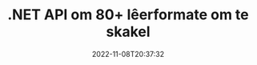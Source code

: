 ---
############################# Static ############################
layout: "product"
date: 2022-11-08T20:37:32
draft: false

product: "Conversion"
product_tag: "conversion"
platform: .NET
platform_tag: net

############################# Head ############################
head_title: "C# .NET Document Conversion API | Skakel PDF Word Excel PPTX HTML-beelde om"
head_description: "C# .NET Document Conversion API. Omskep PDF Word DOC DOCX, Excel Spreadsheets PPT PPTX, HTML, PSD, MPT MPP, E-pos MSG EMLX, AutoCAD en beeldlêerformate."

############################# Header ############################
title: ".NET API om 80+ lêerformate om te skakel"
description: "Eenvoudige API om dokument- en beeldomskakelingsfunksionaliteit in .NET-toepassings te integreer sonder om enige eksterne sagteware te installeer."
button:
    enable: true
    icon: "fas fa-arrow-down"
    label: "Laai gratis proeflopie af"
    link: "https://downloads.groupdocs.com/conversion/net"

############################# SubMenu ############################
submenu:
    enable: true
    
    left:
        img_alt: "GroupDocs.Conversion for .NET"
        image: "https://www.groupdocs.cloud/templates/groupdocs/images/product-logos/groupdocs-conversion-net.png"
        product: "GroupDocs.Conversion"
        platform: ".NET"

    middle:
        button:
            # button loop
            - link: "#overview"
              text: "Oorsig"

            # button loop
            - link: "#features"
              text: "Kenmerke"

            # button loop
            - link: "#support"
              text: "Ondersteuning"

            # button loop
            - link: "https://products.groupdocs.app/conversion"
              text: "Regstreekse Demo"

            # button loop
            - link: "https://purchase.groupdocs.com/pricing/conversion/net"
              text: "Pryse"

    right:
        link_download: "https://downloads.groupdocs.com/conversion"
        link_learn: "https://docs.groupdocs.com/conversion/net/"
        link_buy: "https://purchase.groupdocs.com"

############################# Overview ############################
overview:
    enable: true
    content: |
      GroupDocs.Conversion for .NET bied eenvoudige stel API's, wat ontwikkelaars in staat stel om kragtige dokumentomskakelingstoepassings in C#, ASP.NET en ander .NET-verwante tegnologieë te bou. GroupDocs.Conversion for .NET API bied vinnige, doeltreffende en betroubare lêeromskakelingsoplossing aan jou eindgebruikers. Dit ondersteun die uitvoer van akkurate omskakelings onder alle gewilde besigheidsdokumentformate, insluitend: PDF, HTML, e-pos, Microsoft Word-dokumente, Excel-sigblaaie, PowerPoint-aanbiedings, Project, Photoshop, CorelDraw, AutoCAD, diagramme, rasterbeeldlêerformate en vele meer. Die dokumentomskakelingsbiblioteek bespeur outomaties brondokumentformaat en gee jou al die beheer om óf die hele dokument óf spesifieke bladsye na die verlangde uitvoerformaat om te skakel. Dit is makliker om ontbrekende lettertipes met voorkeurletters te vervang en teks- of beeldwatermerke by enige dokumentbladsy te voeg.

      GroupDocs.Conversion for .NET kan gebruik word om toepassings te ontwikkel in enige ontwikkelingsomgewing wat .NET-platform teiken. Dit is versoenbaar met alle .NET-gebaseerde tale en ondersteun gewilde bedryfstelsels (Windows, Linux, MacOS) waar Mono- of .NET-raamwerke (insluitend .NET Core) geïnstalleer kan word.
    tabs:
      enable: true
      
      ## TAB ONE ##
      tab_one:
        description: |
          Hier volg 'n oorsig van GroupDocs.Conversion for .NET:
        
        right:
          enable: true
          icon: "fab fa-html5"
          title: "Oorsig"
          content: |
            * Bespeur lêertipe outomaties
            * Skakel dokumente om
            * Skakel aanbiedings om
            * Skakel sigblaaie om
            * Skakel rasterbeelde om
            * Skakel PDF-dokumente om
            * Skakel ander formate om
            * Pas watermerk toe
            * Spesifiseer lêerwagwoord
            * Pas omskakeling aan

      ## TAB TWO ##
      tab_two:
        description: |
          GroupDocs.Conversion for .NET ondersteun omskakeling tussen alle gewilde en algemeen gebruikte [dokumentlêerformate](https://docs.groupdocs.com/conversion/net/supported-document-formats/).

        left:
          enable: true
          table:
            # table loop
            - title: "Skakel om van:"
              content: |
                * **Dokumente**: DOC, DOCX, DOCM, DOT, DOTX, DOTM, RTF, TXT, ODT, OTT
                * **Sigblaaie**: XLS, XLSX, XLSM, XLSB, CSV, XLS2003, ODS, TSV, XLT, XLTX, XLTM, XLAM, FODS, SXC
                * **Aanbiedings**: PPT, PPTX, PPS, PPSX, ODP, POT, POTX, POTM, PPTM, PPSM, FODP
                * **Prente**: TIF, TIFF, JPG, JPEG, PNG, GIF, BMP, ICO, DIB, JPC, JPEG-LS, JPEG2000
                * **Draagbaar**: PDF, XPS, OXPS, EPUB
                * **HTML**: HTM, HTML, MHTML
                * **Metalêers**: EMZ, WMZ
                * **PhotoShop**: PSD
                * **Projek**: MPP, MPT, MPX
                * **Vooruitsigte**: PST, OST
                * **E-pos**: MSG, EML, EMLX
                * **Diagramme**: VSD, VSDX, VSDM, VSS, VSSM, VST, VSTM, VSX, VTX, VDW, VDX, SVG, SVGZ
                * **AutoCAD**: DXF, DWG, DWF, STL, IFC, DWT
                * **PostScript**: EPS, PS, PSL, CGM
                * **CorelDRAW**: CDR, CMX
                * **Ander**: VCF, PLT, LGS, OTG, MD, KI, LOG

        right:
          enable: true
          table:
            # table loop
            - title: "Verander na:"
              content: |
                * **Dokumente**: DOC, DOCX, DOCM, DOT, DOTX, DOTM, RTF, TXT, ODT, OTT
                * **Sigblaaie**: XLS, XLSX, XLSM, XLSB, CSV, XLS2003, TSV, XLTX, ODS, XLAM, FODS, DIF, SXC
                * **Aanbiedings**: PPT, PPTX, PPS, PPSX, ODP, POTX, POTM, PPTM, PPSM, FODP
                * **Prente**: TIF, TIFF, JPG, JPEG, PNG, GIF, BMP, ICO, JPEG2000
                * **Metalêers**: EMF, WMF, EMZ, WMZ
                * **Diagramme**: SVGZ
                * ** Draagbaar**: PDF, XPS
                * **HTML**: HTM, HTML, MHTML
                **Ander**: MD

      ## TAB THREE ##
      tab_three:
        description: |
          GroupDocs.Conversion for .NET ondersteun die volgende bedryfstelsels, raamwerke en pakketbestuurders:
      
        left:
          enable: true
          table:
            # table loop
            - icon: "fab fa-windows"
              title: "Bedryfstelsels"
              content: |
                Windows Desktop, Windows Server, Windows Azure, Linux, MacOS

            # table loop
            - icon: "fas fa-code"
              title: "Ondersteunde raamwerke"
              content: |
                Frameworks: .NET Framework, .NET Standard, .NET Core, Mono

        right:
          enable: true
          table:
            # table loop
            - icon: "fas fa-box"
              title: "Pakketbestuurder"
              content: |
                Nuget

            # table loop
            - icon: "fas fa-tools"
              title: "Pakketbestuurder"
              content: |
                Microsoft Visual Studio, Xamarin, MonoDevelop

############################# Features ############################
features:
    enable: true
    title: "GroupDocs.Conversion for .NET Kenmerke"

    feature:
      # feature loop
      - icon: "fas fa-copy"
        content: "Maklike integrasie en gemete lisensiëring"

      # feature loop
      - icon: "fas fa-eye"
        content: "Stel verstekzoemopsie wanneer u na woorde, skyfies of selle omskakel"

      # feature loop
      - icon: "fas fa-bolt"
        content: "Skakel om na/van alle gewilde rasterbeeldformate en ken beeld-DPI, hoogte en breedte toe"
      
      # feature loop
      - icon: "fas fa-file-powerpoint"
        content: "Skakel PDF en beeld om na grysskaal en lineariseer PDF-dokument vir die web"

      # feature loop
      - icon: "fas fa-code"
        content: "Spesifiseer boekmerkvlak, opskrifvlak en uitgebreide vlak in Word na PDF/XPS-omskakeling"

      # feature loop
      - icon: "fas fa-cloud"
        content: "Konfigureer en plaas watermerk in omgeskakelde dokument as agtergrond om agter teks te vertoon"

      # feature loop
      - icon: "fas fa-remove-format"
        content: "Gee e-poskopskrif tydens omskakeling vanaf e-pos"

      # feature loop
      - icon: "fas fa-comment-slash"
        content: "Stel pasgemaakte lettertipegidse en laai/vervang lettertipe eksplisiet tydens dokumentomskakeling"

      # feature loop
      - icon: "fas fa-location-arrow"
        content: "Stel versteklettertipe om ontbrekende lettertipes vir dokumente, skyfies en sigblaaie-omskakeling te vervang"

      # feature loop
      - icon: "fas fa-border-all"
        content: ""

      # feature loop
      - icon: "fas fa-wrench"
        content: "Skakel sigblad om met roosterlyne en verwyder opmerkings van skyfies tydens omskakeling"

      # feature loop
      - icon: "fas fa-columns"
        content: "Skakel spesifieke dokumentbladsye om as PDF-formaat en omskep spesifieke selreeks in sigblaaie"

      # feature loop
      - icon: "fas fa-file-word"
        content: "Wys versteekte velle en slaan leë rye en kolomme oor terwyl sigblaaie omgeskakel word"

      # feature loop
      - icon: "fas fa-envelope"
        content: "Tel totale bladsye van 'n dokument en stel wagwoord na onbeskermde dokument tydens omskakeling"

      # feature loop
      - icon: "fas fa-print"
        content: "Opsie om aantekeninge en ingebedde lêers uit PDF te verwyder"

      # feature loop
      - icon: "fas fa-file-archive"
        content: "Skep HTML 5-voldoende opmaak wanneer jy na HTML omskakel"

      # feature loop
      - icon: "fas fa-lock"
        content: "Bespeur brontipe outomaties en gee alle moontlike omskakelings terug wanneer u vanaf stroom omskakel"

      # feature loop
      - icon: "fas fa-file-code"
        content: "Vermoë om elke bladsy in 'n aparte stroom terug te keer terwyl u na PDF of HTML omskakel"
      
      # feature loop
      - icon: "fas fa-fill-drip"
        content: "Wys/versteek opmaak, opmerkings en spoor veranderinge na tydens omskakeling vanaf Word"

      # feature loop
      - icon: "fas fa-file-excel"
        content: "DOCX na Tiff G3-omskakeling met skadu-opsie"

      # feature loop
      - icon: "fas fa-heading"
        content: "Skakel spesifieke uitlegte om tydens omskakeling vanaf CAD-dokument"

      # feature loop
      - icon: "fas fa-project-diagram"
        content: "Outomatiese naamgewing wanneer omgeskakelde dokument na lêer gestoor word"

      # feature loop
      - icon: "fas fa-cube"
        content: "Gemeterde lisensiëring ondersteun om gefaktureer te word gebaseer op die gebruik van die API"

      # feature loop
      - icon: "fab fa-uncharted"
        content: "Skakel diagramme om na woordverwerkingslêerformate"
      
      # feature loop
      - icon: "fab fa-uncharted"
        content: "Voeg bladsynommers by terwyl u HTML na woordverwerkingsdokument omskakel"

      # feature loop
      - icon: "fab fa-uncharted"
        content: "Skakel XML-dokumente om na enige formaat sonder transformasie"

      # feature loop
      - icon: "fab fa-uncharted"
        content: "Monitor lêeromskakelingsvordering (begin, einde) direk vanaf die toepassing aan die kliëntkant"

    more_feature:
      # more_feature_loop
      - title: "Skakel dokumentformate maklik om"
        content: |
          Deur GroupDocs.Conversion for .NET te gebruik, is die omskakeling van dokumentlêerformaat baie maklik. Die volgende voorbeeld wys jou hoe om 'n PDF-lêer in 'n DOC-lêer om te skakel met behulp van C#:  
            
          {features.more_feature.step1} 
          {features.more_feature.step2} 
          {features.more_feature.step3} 
            
          ```csharp    
           // Laai bronlêer DOCX vir omskakeling
          var converter = new GroupDocs.Conversion.Converter("input.docx");
          // Berei omskakelingsopsies voor vir teikenformaat PDF
          var convertOptions = converter.GetPossibleConversions()["pdf"].ConvertOptions;
          // Skakel om na PDF-formaat
          converter.Convert("output.pdf", convertOptions);
          ```
            
      # more_feature_loop
      - title: "Omskakeling na beeldformate"
        content: "GroupDocs.Conversion for .NET kan gebruik word om toepassings te ontwikkel in enige ontwikkelingsomgewing wat .NET-platform teiken. Dit is versoenbaar met alle .NET-gebaseerde tale en ondersteun gewilde bedryfstelsels (Windows, Linux, MacOS) waar Mono- of .NET-raamwerke (insluitend .NET Core) geïnstalleer kan word."

      # more_feature_loop
      - title: "Ondersteun verskeie PDF-formaattipes"
        content: |
          GroupDocs.Conversion for .NET API ondersteun dokumentomskakeling na die volgende PDF-tipes/formate:  
            
          * PdfA_1A
          * PdfA_1B
          * PdfA_2A
          * PdfA_3A
          * PdfA_2B
          * PdfA_2U
          * PdfA_3B
          * PdfA_3U
          * v1_3
          * v1_4
          * v1_5
          * v1_6
          * v1_7
          * PdfX_1A
          * PdfX3

############################# Support ############################
support:
    enable: true

############################# Solutions ############################
solutions:
    enable: true
    title: "GroupDocs.Conversion bied dokumentomskakelings-API's vir ander gewilde ontwikkelingsomgewings"

    solution:
        # solution loop
        - img_alt: "GroupDocs.Conversion vir Java"
          image: "https://www.groupdocs.cloud/templates/groupdocs/images/product-logos/groupdocs-conversion-java.png"
          product: "GroupDocs.Conversion"
          platform: "Java"
          link: "/conversion/java/"

############################# Back to top ###############################
back_to_top:
  enable: true
---
